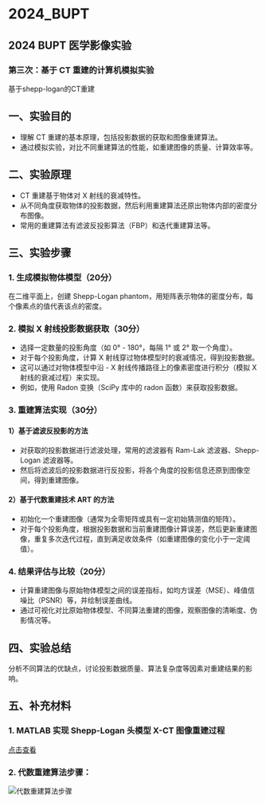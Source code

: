 # 2024_BUPT
## 2024 BUPT 医学影像实验
### 第三次：基于 CT 重建的计算机模拟实验
基于shepp-logan的CT重建

## 一、实验目的
- 理解 CT 重建的基本原理，包括投影数据的获取和图像重建算法。
- 通过模拟实验，对比不同重建算法的性能，如重建图像的质量、计算效率等。

## 二、实验原理
- CT 重建基于物体对 X 射线的衰减特性。
- 从不同角度获取物体的投影数据，然后利用重建算法还原出物体内部的密度分布图像。
- 常用的重建算法有滤波反投影算法（FBP）和迭代重建算法等。

## 三、实验步骤

### 1. 生成模拟物体模型（20分）
在二维平面上，创建 Shepp-Logan phantom，用矩阵表示物体的密度分布，每个像素点的值代表该点的密度。

### 2. 模拟 X 射线投影数据获取（30分）
- 选择一定数量的投影角度（如 0° - 180°，每隔 1° 或 2° 取一个角度）。
- 对于每个投影角度，计算 X 射线穿过物体模型时的衰减情况，得到投影数据。
- 这可以通过对物体模型中沿 - X 射线传播路径上的像素密度进行积分（模拟 X 射线的衰减过程）来实现。
- 例如，使用 Radon 变换（SciPy 库中的 radon 函数）来获取投影数据。

### 3. 重建算法实现（30分）
#### 1）基于滤波反投影的方法
- 对获取的投影数据进行滤波处理，常用的滤波器有 Ram-Lak 滤波器、Shepp-Logan 滤波器等。
- 然后将滤波后的投影数据进行反投影，将各个角度的投影信息还原到图像空间，得到重建图像。

#### 2）基于代数重建技术 ART 的方法
- 初始化一个重建图像（通常为全零矩阵或具有一定初始猜测值的矩阵）。
- 对于每个投影角度，根据投影数据和当前重建图像计算误差，然后更新重建图像，重复多次迭代过程，直到满足收敛条件（如重建图像的变化小于一定阈值）。

### 4. 结果评估与比较（20分）
- 计算重建图像与原始物体模型之间的误差指标，如均方误差（MSE）、峰值信噪比（PSNR）等，并绘制误差曲线。
- 通过可视化对比原始物体模型、不同算法重建的图像，观察图像的清晰度、伪影情况等。

## 四、实验总结
分析不同算法的优缺点，讨论投影数据质量、算法复杂度等因素对重建结果的影响。

## 五、补充材料
### 1. MATLAB 实现 Shepp-Logan 头模型 X-CT 图像重建过程
[点击查看](https://www.jianshu.com/p/b53aab73642e)

### 2. 代数重建算法步骤：
![代数重建算法步骤](https://github.com/user-attachments/assets/ab97f929-196c-4cff-a7c1-8851c99d703a)
